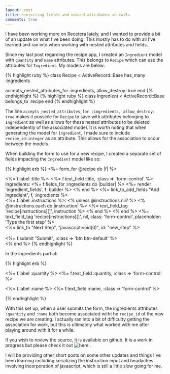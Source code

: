 ```yaml
---
layout: post
title: revisiting fields and nested attributes in rails
comments: true
---
```


  I have been working more on Recetera lately, and I wanted to provide a bit of an update on what I've been doing.  This mostly has to do with all I've learned and ran into when working with nested attributes and fields.

  Since my last post regarding the recipe app, I created an `Ingredient` model with `quantity` and `name` attributes.  This belongs to `Recipe` which can use the attributes for `Ingredient`.  My models are below:

{% highlight ruby %}
class Recipe < ActiveRecord::Base
  has_many :ingredients

  accepts_nested_attributes_for :ingredients, allow_destroy: true
  end
{% endhighlight %}
{% highlight ruby %}
class Ingredient < ActiveRecord::Base
  belongs_to :recipe
end
{% endhighlight %}

  The line `accepts_nested_attributes_for :ingredients, allow_destroy: true` makes it possible for `Recipe` to save with attributes belonging to `Ingredient` as well as allows for these nested attributes to be deleted independently of the associated model. It is worth noting that when generating the model for `Ingredient`, I made sure to include `recipe_id:integer` as an attribute.  This allows for the association to occur between the models.

  When building the form to use for a new recipe, I created a separate set of fields impacting the `Ingredient` model like so:

{% highlight erb %}
<%= form_for @recipe do |f| %>
  <div class="form-group">
    <%= f.label :title %>:
    <%= f.text_field :title, :class => 'form-control' %>
  </div>

  <div class="form-group">
    <label>Ingredients:</label>
    <%= f.fields_for :ingredients do |builder| %>
      <%= render 'ingredient_fields', f: builder %>
    <% end %>
    <%= link_to_add_fields "Add Ingredient", f, :ingredients %><br/>
  </div>

  <div class="form-group steps">
    <%= f.label :instructions %>:
    <% unless @instructions.nil? %>
      <% @instructions.each do |instruction| %>
        <%= text_field_tag 'recipe[instructions][]', instruction %>
      <% end %>
    <% end %>
    <%= text_field_tag 'recipe[instructions][]', nil, class: 'form-control', placeholder: 'Type the first step' %>
  </div>
  <%= link_to "Next Step", "javascript:void(0)", id: "new_step" %><br/>
  <div class="form-group"><br/>
    <%= f.submit "Submit", :class => 'btn btn-default' %>
  </div>
<% end %>
{% endhighlight %}

  In the ingredients partial:

{% highlight erb %}
<div class="form-inline">
  <%= f.label :quantity %>
  <%= f.text_field :quantity, :class => 'form-control' %>

  <%= f.label :name %>
  <%= f.text_field :name, :class => 'form-control' %>
</div>
{% endhighlight %}

  With this set up, when a user submits the form, the ingredients attributes `:quantity` and `:name` both become associated witht he `recipe_id` of the new recipe we are creating. I actually ran into a bit of difficulty getting the association for work, but this is ultimately what worked with me after playing around with it for a while.

  If you wish to review the source, it is available on github.  It is a work in progress but please check it out ![here](http://www.github.com/mostlybadfly/recetera) .

  I will be providing other short posts on some other updates and things I've been learning including serializing the instruction input and headaches involving incorporation of javascript, which is still a little slow going for me.

